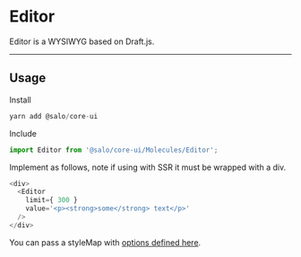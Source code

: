 # Editor

Editor is a WYSIWYG based on Draft.js.

---

## Usage

Install

```javascript
yarn add @salo/core-ui
```

Include

```javascript
import Editor from '@salo/core-ui/Molecules/Editor';
```

Implement as follows, note if using with SSR it must be wrapped with a div.

```javascript
<div>
  <Editor
    limit={ 300 }
    value='<p><strong>some</strong> text</p>'
  />
</div>
```

You can pass a styleMap with [options defined here](https://draftjs.org/docs/advanced-topics-inline-styles/#mapping-a-style-string-to-css).